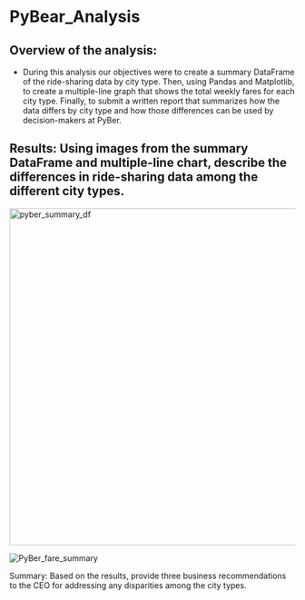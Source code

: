 # PyBear_Analysis

## Overview of the analysis: 
- During this analysis our objectives were to create a summary DataFrame of the ride-sharing data by city type. Then, using Pandas and Matplotlib, to create a multiple-line graph that shows the total weekly fares for each city type. Finally, to submit a written report that summarizes how the data differs by city type and how those differences can be used by decision-makers at PyBer.

## Results: Using images from the summary DataFrame and multiple-line chart, describe the differences in ride-sharing data among the different city types.
<img width="594" alt="pyber_summary_df" src="https://user-images.githubusercontent.com/89552059/180623662-549a1373-471e-4364-8595-4c4dd426352e.png">


![PyBer_fare_summary](https://user-images.githubusercontent.com/89552059/180623678-1557d17d-3047-4bed-9240-a82a14ab87a8.png)

Summary: Based on the results, provide three business recommendations to the CEO for addressing any disparities among the city types.
